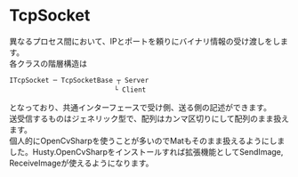 # TcpSocket
異なるプロセス間において、IPとポートを頼りにバイナリ情報の受け渡しをします。  
各クラスの階層構造は  
```
ITcpSocket ─ TcpSocketBase ┬ Server  
                       　　└ Client  
```
となっており、共通インターフェースで受け側、送る側の記述ができます。  
送受信するものはジェネリック型で、配列はカンマ区切りにして配列のまま扱えます。   
個人的にOpenCvSharpを使うことが多いのでMatもそのまま扱えるようにしました。Husty.OpenCvSharpをインストールすれば拡張機能としてSendImage, ReceiveImageが使えるようになります。

